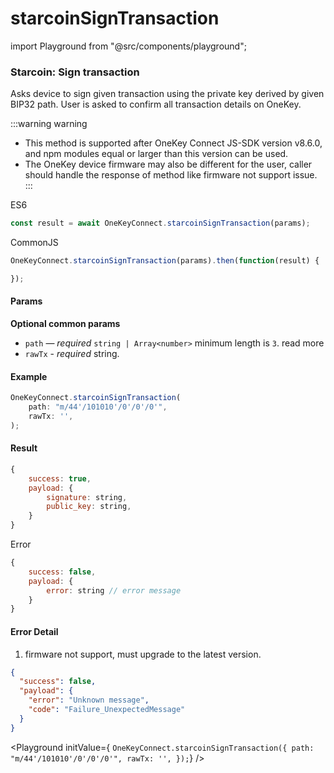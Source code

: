 # starcoinSignTransaction

import Playground from "@src/components/playground";

### Starcoin: Sign transaction

Asks device to sign given transaction using the private key derived by given BIP32 path. User is asked to confirm all transaction details on OneKey.

:::warning warning

* This method is supported after OneKey Connect JS-SDK version v8.6.0, and npm modules equal or larger than this version can be used.
* The OneKey device firmware may also be different for the user, caller should handle the response of method like firmware not support issue. :::

ES6

```javascript
const result = await OneKeyConnect.starcoinSignTransaction(params);
```

CommonJS

```javascript
OneKeyConnect.starcoinSignTransaction(params).then(function(result) {

});
```

#### Params

**Optional common params**

* `path` — _required_ `string | Array<number>` minimum length is `3`. read more
* `rawTx` - _required_ string.

#### Example

```javascript
OneKeyConnect.starcoinSignTransaction(
    path: "m/44'/101010'/0'/0'/0'",
    rawTx: '',
);
```

#### Result

```javascript
{
    success: true,
    payload: {
        signature: string,
        public_key: string,
    }
}
```

Error

```javascript
{
    success: false,
    payload: {
        error: string // error message
    }
}
```

#### Error Detail

1. firmware not support, must upgrade to the latest version.

```json
{
  "success": false,
  "payload": {
    "error": "Unknown message",
    "code": "Failure_UnexpectedMessage"
  }
}
```

\<Playground initValue={ `OneKeyConnect.starcoinSignTransaction({ path: "m/44'/101010'/0'/0'/0'", rawTx: '', });`} />
